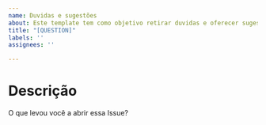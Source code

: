 ```yaml
---
name: Duvidas e sugestões
about: Este template tem como objetivo retirar duvidas e oferecer sugestões
title: "[QUESTION]"
labels: ''
assignees: ''

---
```


# Descrição

O que levou você a abrir essa Issue?
